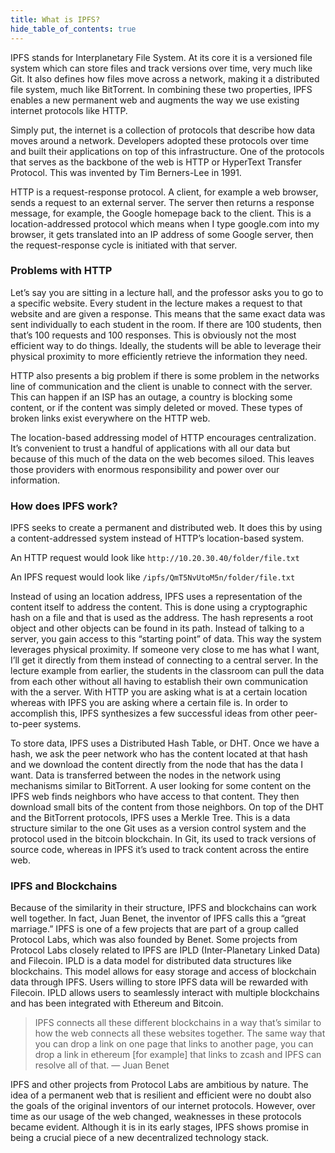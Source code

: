 ```yaml
---
title: What is IPFS?
hide_table_of_contents: true
---
```


IPFS stands for Interplanetary File System. At its core it is a versioned file system which can store files and track versions over time, very much like Git. It also defines how files move across a network, making it a distributed file system, much like BitTorrent. In combining these two properties, IPFS enables a new permanent web and augments the way we use existing internet protocols like HTTP.

Simply put, the internet is a collection of protocols that describe how data moves around a network. Developers adopted these protocols over time and built their applications on top of this infrastructure. One of the protocols that serves as the backbone of the web is HTTP or HyperText Transfer Protocol. This was invented by Tim Berners-Lee in 1991.

HTTP is a request-response protocol. A client, for example a web browser, sends a request to an external server. The server then returns a response message, for example, the Google homepage back to the client. This is a location-addressed protocol which means when I type google.com into my browser, it gets translated into an IP address of some Google server, then the request-response cycle is initiated with that server.

### Problems with HTTP

Let’s say you are sitting in a lecture hall, and the professor asks you to go to a specific website. Every student in the lecture makes a request to that website and are given a response. This means that the same exact data was sent individually to each student in the room. If there are 100 students, then that’s 100 requests and 100 responses. This is obviously not the most efficient way to do things. Ideally, the students will be able to leverage their physical proximity to more efficiently retrieve the information they need.

HTTP also presents a big problem if there is some problem in the networks line of communication and the client is unable to connect with the server. This can happen if an ISP has an outage, a country is blocking some content, or if the content was simply deleted or moved. These types of broken links exist everywhere on the HTTP web.

The location-based addressing model of HTTP encourages centralization. It’s convenient to trust a handful of applications with all our data but because of this much of the data on the web becomes siloed. This leaves those providers with enormous responsibility and power over our information.

### How does IPFS work?

IPFS seeks to create a permanent and distributed web. It does this by using a content-addressed system instead of HTTP’s location-based system.

An HTTP request would look like `http://10.20.30.40/folder/file.txt`

An IPFS request would look like `/ipfs/QmT5NvUtoM5n/folder/file.txt`

Instead of using an location address, IPFS uses a representation of the content itself to address the content. This is done using a cryptographic hash on a file and that is used as the address. The hash represents a root object and other objects can be found in its path. Instead of talking to a server, you gain access to this “starting point” of data. This way the system leverages physical proximity. If someone very close to me has what I want, I’ll get it directly from them instead of connecting to a central server. In the lecture example from earlier, the students in the classroom can pull the data from each other without all having to establish their own communication with the a server. With HTTP you are asking what is at a certain location whereas with IPFS you are asking where a certain file is. In order to accomplish this, IPFS synthesizes a few successful ideas from other peer-to-peer systems.

To store data, IPFS uses a Distributed Hash Table, or DHT. Once we have a hash, we ask the peer network who has the content located at that hash and we download the content directly from the node that has the data I want. Data is transferred between the nodes in the network using mechanisms similar to BitTorrent. A user looking for some content on the IPFS web finds neighbors who have access to that content. They then download small bits of the content from those neighbors. On top of the DHT and the BitTorrent protocols, IPFS uses a Merkle Tree. This is a data structure similar to the one Git uses as a version control system and the protocol used in the bitcoin blockchain. In Git, its used to track versions of source code, whereas in IPFS it’s used to track content across the entire web.

### IPFS and Blockchains

Because of the similarity in their structure, IPFS and blockchains can work well together. In fact, Juan Benet, the inventor of IPFS calls this a “great marriage.” IPFS is one of a few projects that are part of a group called Protocol Labs, which was also founded by Benet. Some projects from Protocol Labs closely related to IPFS are IPLD (Inter-Planetary Linked Data) and Filecoin. IPLD is a data model for distributed data structures like blockchains. This model allows for easy storage and access of blockchain data through IPFS. Users willing to store IPFS data will be rewarded with Filecoin. IPLD allows users to seamlessly interact with multiple blockchains and has been integrated with Ethereum and Bitcoin.

> IPFS connects all these different blockchains in a way that’s similar to how the web connects all these websites together. The same way that you can drop a link on one page that links to another page, you can drop a link in ethereum [for example] that links to zcash and IPFS can resolve all of that. — Juan Benet

IPFS and other projects from Protocol Labs are ambitious by nature. The idea of a permanent web that is resilient and efficient were no doubt also the goals of the original inventors of our internet protocols. However, over time as our usage of the web changed, weaknesses in these protocols became evident. Although it is in its early stages, IPFS shows promise in being a crucial piece of a new decentralized technology stack.